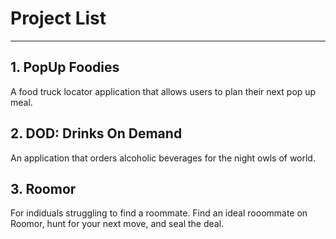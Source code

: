 # Project List
---


## 1. PopUp Foodies
A food truck locator application that allows users to plan their next pop up meal.
## 2. DOD: Drinks On Demand
An application that orders alcoholic beverages for the night owls of world.
## 3. Roomor
For indiduals struggling to find a roommate. Find an ideal rooommate on Roomor, hunt for your next move, and seal the deal.
